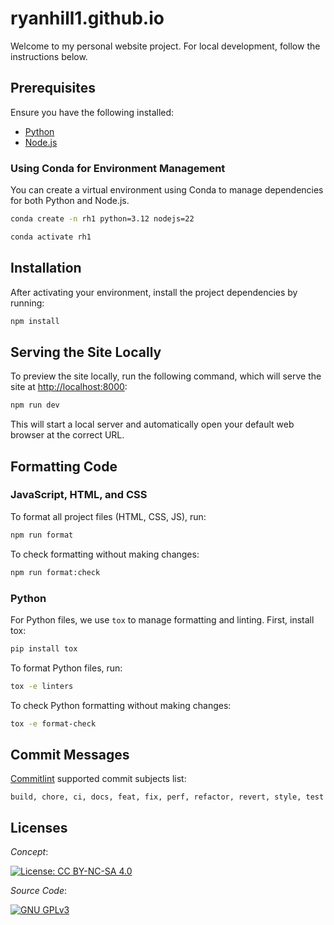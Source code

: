 # ryanhill1.github.io

Welcome to my personal website project. For local development, follow the instructions below.

## Prerequisites

Ensure you have the following installed:
- [Python](https://www.python.org/downloads/)
- [Node.js](https://nodejs.org/)

### Using Conda for Environment Management

You can create a virtual environment using Conda to manage dependencies for both Python and Node.js.

```bash
conda create -n rh1 python=3.12 nodejs=22

conda activate rh1
```

## Installation

After activating your environment, install the project dependencies by running:

```bash
npm install
```

## Serving the Site Locally

To preview the site locally, run the following command, which will serve the site at [http://localhost:8000](http://localhost:8000):

```bash
npm run dev
```

This will start a local server and automatically open your default web browser at the correct URL.

## Formatting Code

### JavaScript, HTML, and CSS

To format all project files (HTML, CSS, JS), run:

```bash
npm run format
```

To check formatting without making changes:

```bash
npm run format:check
```

### Python

For Python files, we use `tox` to manage formatting and linting. First, install tox:

```bash
pip install tox
```

To format Python files, run:

```bash
tox -e linters
```

To check Python formatting without making changes:

```bash
tox -e format-check
```

## Commit Messages

[Commitlint](https://github.com/conventional-changelog/commitlint/#what-is-commitlint) supported commit subjects list:

```
build, chore, ci, docs, feat, fix, perf, refactor, revert, style, test
```

## Licenses

*Concept*:

[![License: CC BY-NC-SA 4.0](https://img.shields.io/badge/License-CC%20BY--NC--SA%204.0-lightgrey.svg)](https://creativecommons.org/licenses/by-nc-sa/4.0/)

*Source Code*:

[![GNU GPLv3](https://www.gnu.org/graphics/gplv3-88x31.png)](https://www.gnu.org/licenses/gpl-3.0.html)